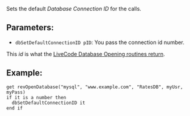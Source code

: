 Sets the default _Database Connection ID_ for the calls.

## Parameters:
* `dbSetDefaultConnectionID pID`: You pass the connection id number.

This _id_ is what the [LiveCode Database Opening routines return](https://livecode.com/resources/api/#livecode_script/revopendatabase). 

## Example:

~~~
get revOpenDatabase("mysql", "www.example.com", "RatesDB", myUsr, myPass)
if it is a number then
  dbSetDefaultConnectionID it
end if
~~~